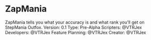 # ZapMania
ZapMania tells you what your accuracy is and what rank you'll get on StepMania Outfox.
Version: 0.1
Type: Pre-Alpha
Scripters: @VTRJex
Developers: @VTRJex
Feature Planning: @VTRJex
Creator: @VTRJex
